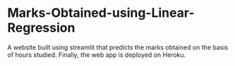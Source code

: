 # Marks-Obtained-using-Linear-Regression
A website built using streamlit that predicts the marks obtained on the basis of hours studied.
Finally, the web app is deployed on Heroku.
